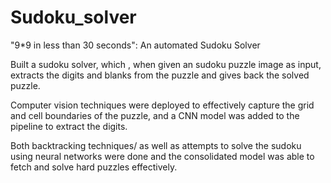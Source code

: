 # Sudoku_solver
"9*9 in less than 30 seconds": An automated Sudoku Solver

Built a sudoku solver, which , when given an sudoku puzzle image as input, extracts the digits and blanks from the puzzle and gives back the solved puzzle.

Computer vision techniques were deployed to effectively capture the grid and cell boundaries of the puzzle, and a CNN model was added to the pipeline to extract the digits.

Both backtracking techniques/ as well as attempts to solve the sudoku using neural networks were done and the consolidated model was able to fetch and solve hard puzzles effectively.
